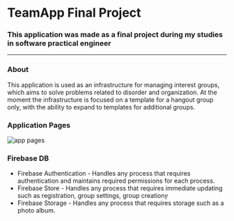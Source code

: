 # TeamApp Final Project

### This application was made as a final project during my studies in software practical engineer
***
### About
This application is used as an infrastructure for managing interest groups, which aims to solve problems related to disorder and organization.
At the moment the infrastructure is focused on a template for a hangout group only, with the ability to expand to templates for additional groups.

### Application Pages
![app pages](https://user-images.githubusercontent.com/106423697/226905851-a90e5a28-d8ea-4fba-a916-4ddddf535987.png)


### Firebase DB

* Firebase Authentication - Handles any process that requires authentication and maintains required permissions for each process.
* Firebase Store - Handles any process that requires immediate updating such as registration, group settings, group creationץ
* Firebase Storage - Handles any process that requires storage such as a photo album.


